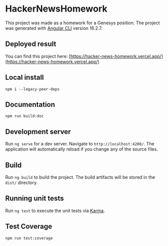 # HackerNewsHomework

This project was made as a homework for a Genesys position.
The project was generated with [Angular CLI](https://github.com/angular/angular-cli) version 16.2.7.

## Deployed result
You can find this project here: [https://hacker-news-homework.vercel.app/](https://hacker-news-homework.vercel.app/)

## Local install
`npm i --legacy-peer-deps`

## Documentation
`npm run build:doc`

## Development server

Run `ng serve` for a dev server. Navigate to `http://localhost:4200/`. The application will automatically reload if you change any of the source files.

## Build

Run `ng build` to build the project. The build artifacts will be stored in the `dist/` directory.

## Running unit tests

Run `ng test` to execute the unit tests via [Karma](https://karma-runner.github.io).

## Test Coverage
`npm run test:coverage`
